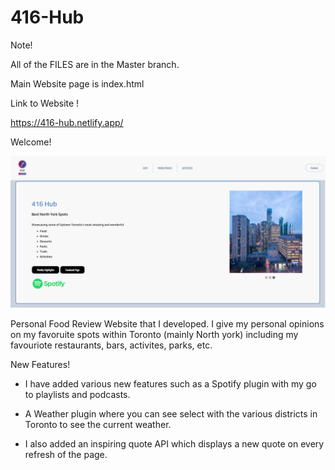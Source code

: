 # 416-Hub

Note!

All of the FILES are in the Master branch.

Main Website page is index.html

Link to Website !

https://416-hub.netlify.app/

Welcome!

![](Images/416-Hub-Main-Page.png)

Personal Food Review Website that I developed. I give my personal opinions on my favoruite spots within Toronto (mainly North york) including my favouriote restaurants, bars, activites, parks, etc. 

New Features!

- I have added various new features such as a Spotify plugin with my go to playlists and podcasts.

- A Weather plugin where you can see select with the various districts in Toronto to see the current weather.

- I also added an inspiring quote API which displays a new quote on every refresh of the page.



